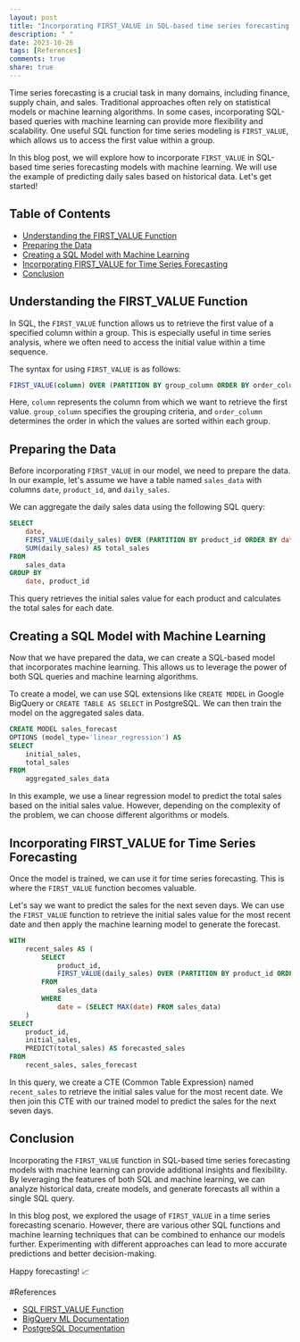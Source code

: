 ```yaml
---
layout: post
title: "Incorporating FIRST_VALUE in SQL-based time series forecasting models with machine learning"
description: " "
date: 2023-10-26
tags: [References]
comments: true
share: true
---
```


Time series forecasting is a crucial task in many domains, including finance, supply chain, and sales. Traditional approaches often rely on statistical models or machine learning algorithms. In some cases, incorporating SQL-based queries with machine learning can provide more flexibility and scalability. One useful SQL function for time series modeling is `FIRST_VALUE`, which allows us to access the first value within a group.

In this blog post, we will explore how to incorporate `FIRST_VALUE` in SQL-based time series forecasting models with machine learning. We will use the example of predicting daily sales based on historical data. Let's get started!

## Table of Contents
- [Understanding the FIRST_VALUE Function](#understanding-the-first-value-function)
- [Preparing the Data](#preparing-the-data)
- [Creating a SQL Model with Machine Learning](#creating-a-sql-model-with-machine-learning)
- [Incorporating FIRST_VALUE for Time Series Forecasting](#incorporating-first-value-for-time-series-forecasting)
- [Conclusion](#conclusion)

## Understanding the FIRST_VALUE Function

In SQL, the `FIRST_VALUE` function allows us to retrieve the first value of a specified column within a group. This is especially useful in time series analysis, where we often need to access the initial value within a time sequence.

The syntax for using `FIRST_VALUE` is as follows:

```sql
FIRST_VALUE(column) OVER (PARTITION BY group_column ORDER BY order_column ASC)
```

Here, `column` represents the column from which we want to retrieve the first value. `group_column` specifies the grouping criteria, and `order_column` determines the order in which the values are sorted within each group.

## Preparing the Data

Before incorporating `FIRST_VALUE` in our model, we need to prepare the data. In our example, let's assume we have a table named `sales_data` with columns `date`, `product_id`, and `daily_sales`.

We can aggregate the daily sales data using the following SQL query:

```sql
SELECT
    date,
    FIRST_VALUE(daily_sales) OVER (PARTITION BY product_id ORDER BY date ASC) AS initial_sales,
    SUM(daily_sales) AS total_sales
FROM
    sales_data
GROUP BY
    date, product_id
```

This query retrieves the initial sales value for each product and calculates the total sales for each date.

## Creating a SQL Model with Machine Learning

Now that we have prepared the data, we can create a SQL-based model that incorporates machine learning. This allows us to leverage the power of both SQL queries and machine learning algorithms.

To create a model, we can use SQL extensions like `CREATE MODEL` in Google BigQuery or `CREATE TABLE AS SELECT` in PostgreSQL. We can then train the model on the aggregated sales data.

```sql
CREATE MODEL sales_forecast
OPTIONS (model_type='linear_regression') AS
SELECT
    initial_sales,
    total_sales
FROM
    aggregated_sales_data
```

In this example, we use a linear regression model to predict the total sales based on the initial sales value. However, depending on the complexity of the problem, we can choose different algorithms or models.

## Incorporating FIRST_VALUE for Time Series Forecasting

Once the model is trained, we can use it for time series forecasting. This is where the `FIRST_VALUE` function becomes valuable.

Let's say we want to predict the sales for the next seven days. We can use the `FIRST_VALUE` function to retrieve the initial sales value for the most recent date and then apply the machine learning model to generate the forecast.

```sql
WITH
    recent_sales AS (
        SELECT
            product_id,
            FIRST_VALUE(daily_sales) OVER (PARTITION BY product_id ORDER BY date DESC) AS initial_sales
        FROM
            sales_data
        WHERE
            date = (SELECT MAX(date) FROM sales_data)
    )
SELECT
    product_id,
    initial_sales,
    PREDICT(total_sales) AS forecasted_sales
FROM
    recent_sales, sales_forecast
```

In this query, we create a CTE (Common Table Expression) named `recent_sales` to retrieve the initial sales value for the most recent date. We then join this CTE with our trained model to predict the sales for the next seven days.

## Conclusion

Incorporating the `FIRST_VALUE` function in SQL-based time series forecasting models with machine learning can provide additional insights and flexibility. By leveraging the features of both SQL and machine learning, we can analyze historical data, create models, and generate forecasts all within a single SQL query.

In this blog post, we explored the usage of `FIRST_VALUE` in a time series forecasting scenario. However, there are various other SQL functions and machine learning techniques that can be combined to enhance our models further. Experimenting with different approaches can lead to more accurate predictions and better decision-making.

Happy forecasting! 📈

#References
- [SQL FIRST_VALUE Function](https://www.w3schools.com/sql/sql_first_value.asp)
- [BigQuery ML Documentation](https://cloud.google.com/bigquery-ml/docs)
- [PostgreSQL Documentation](https://www.postgresql.org/docs/)